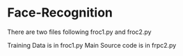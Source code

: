 # Face-Recognition

There are two files following froc1.py and froc2.py

Training Data is in froc1.py
Main Source code is in frpc2.py
